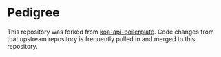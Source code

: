 # Pedigree

This repository was forked from [koa-api-boilerplate](https://github.com/christroutner/koa-api-boilerplate). Code changes from that upstream repository is frequently pulled in and merged to this repository.
